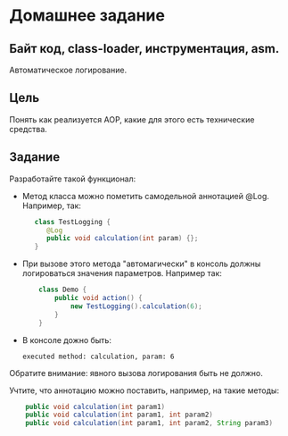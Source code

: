 # Домашнее задание
## Байт код, class-loader, инструментация, asm.
Автоматическое логирование.

## Цель
Понять как реализуется AOP, какие для этого есть технические средства.

## Задание
Разработайте такой функционал:
* Метод класса можно пометить самодельной аннотацией @Log. Например, так:

   ``` java
      class TestLogging {
         @Log
         public void calculation(int param) {};
      }
  ```
* При вызове этого метода "автомагически" в консоль должны логироваться значения параметров.
Например так:

   ```java
       class Demo {
           public void action() {
               new TestLogging().calculation(6);
           }
       }
   ```
* В консоле дожно быть:
  
   ``` executed method: calculation, param: 6  ```

Обратите внимание: явного вызова логирования быть не должно.

Учтите, что аннотацию можно поставить, например, на такие методы:
```java
    public void calculation(int param1)
    public void calculation(int param1, int param2)
    public void calculation(int param1, int param2, String param3)
```
